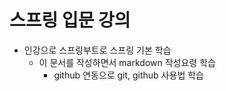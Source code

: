 # 스프링 입문 강의
- 인강으로 스프링부트로 스프링 기본 학습
  - 이 문서를 작성하면서 markdown 작성요령 학습
    - github 연동으로 git, github 사용법 학습

